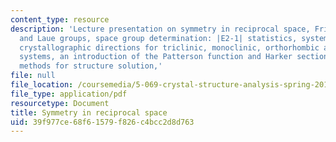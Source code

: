 ```yaml
---
content_type: resource
description: 'Lecture presentation on symmetry in reciprocal space, Friedel''s law
  and Laue groups, space group determination: |E2-1| statistics, systematic absences,
  crystallographic directions for triclinic, monoclinic, orthorhombic and tetragonal
  systems, an introduction of the Patterson function and Harker sections, and direct
  methods for structure solution,'
file: null
file_location: /coursemedia/5-069-crystal-structure-analysis-spring-2010/39f977ce68f61579f826c4bcc2d8d763_phasing_handout2.pdf
file_type: application/pdf
resourcetype: Document
title: Symmetry in reciprocal space
uid: 39f977ce-68f6-1579-f826-c4bcc2d8d763
---
```

